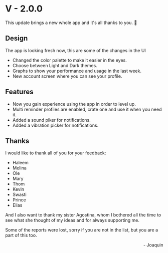 # V - 2.0.0

This update brings a new whole app and it's all thanks to you. :tada:

## Design

The app is looking fresh now, this are some of the changes in the UI

- Changed the color palette to make it easier in the eyes.
- Choose between Light and Dark themes.
- Graphs to show your performance and usage in the last week.
- New account screen where you can see your profile.

## Features

- Now you gain experience using the app in order to level up.
- Multi reminder profiles are enabled, crate one and use it when you need it.
- Added a sound piker for notifications.
- Added a vibration picker for notifications.

## Thanks

I would like to thank all of you for your feedback:

- Haleem
- Melina
- Ole
- Mary 
- Thom
- Kevin
- Swasti
- Prince
- Elias

And I also want to thank my sister Agostina, whom I bothered all the time to see what she thought of my ideas and for always supporting me.

Some of the reports were lost, sorry if you are not in the list, but you are a part of this too.


<div style="text-align: right">- Joaquin</div>
